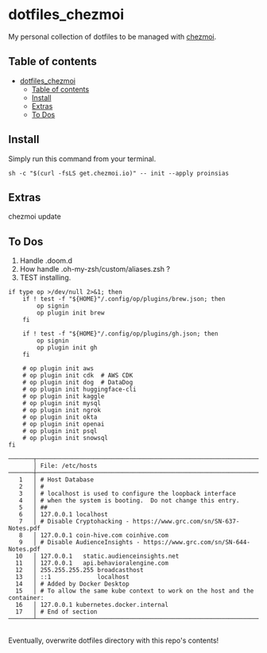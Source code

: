 # dotfiles_chezmoi

My personal collection of dotfiles to be managed with
[chezmoi](https://www.chezmoi.io/).

## Table of contents

<!--
Table of contents updated via:
uvx --from md-toc md_toc --in-place github -- README.md
-->
<!--TOC-->

-   [dotfiles_chezmoi](#dotfiles_chezmoi)
    -   [Table of contents](#table-of-contents)
    -   [Install](#install)
    -   [Extras](#extras)
    -   [To Dos](#to-dos)

<!--TOC-->

## Install

Simply run this command from your terminal.

```shell
sh -c "$(curl -fsLS get.chezmoi.io)" -- init --apply proinsias
```

## Extras

chezmoi update

## To Dos

1. Handle .doom.d
1. How handle .oh-my-zsh/custom/aliases.zsh ?
1. TEST installing.

```
if type op >/dev/null 2>&1; then
    if ! test -f "${HOME}"/.config/op/plugins/brew.json; then
        op signin
        op plugin init brew
    fi

    if ! test -f "${HOME}"/.config/op/plugins/gh.json; then
        op signin
        op plugin init gh
    fi

    # op plugin init aws
    # op plugin init cdk  # AWS CDK
    # op plugin init dog  # DataDog
    # op plugin init huggingface-cli
    # op plugin init kaggle
    # op plugin init mysql
    # op plugin init ngrok
    # op plugin init okta
    # op plugin init openai
    # op plugin init psql
    # op plugin init snowsql
fi
```

```
───────┬───────────────────────────────────────────────────────────────────────────────────────────────────────────────────────────────────────────────────────────────────────────────────────────────────────────────────────────────
       │ File: /etc/hosts
───────┼───────────────────────────────────────────────────────────────────────────────────────────────────────────────────────────────────────────────────────────────────────────────────────────────────────────────────────────────
   1   │ # Host Database
   2   │ #
   3   │ # localhost is used to configure the loopback interface
   4   │ # when the system is booting.  Do not change this entry.
   5   │ ##
   6   │ 127.0.0.1 localhost
   7   │ # Disable Cryptohacking - https://www.grc.com/sn/SN-637-Notes.pdf
   8   │ 127.0.0.1 coin-hive.com coinhive.com
   9   │ # Disable AudienceInsights - https://www.grc.com/sn/SN-644-Notes.pdf
  10   │ 127.0.0.1   static.audienceinsights.net
  11   │ 127.0.0.1   api.behavioralengine.com
  12   │ 255.255.255.255 broadcasthost
  13   │ ::1             localhost
  14   │ # Added by Docker Desktop
  15   │ # To allow the same kube context to work on the host and the container:
  16   │ 127.0.0.1 kubernetes.docker.internal
  17   │ # End of section
───────┴───────────────────────────────────────────────────────────────────────────────────────────────────────────────────────────────────────────────────────────────────────────────────────────────────────────────────────────────


```

Eventually, overwrite dotfiles directory with this repo's contents!
